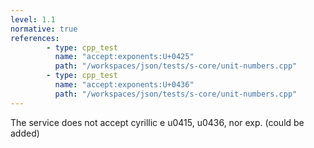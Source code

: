 ```yaml
---
level: 1.1
normative: true
references:
        - type: cpp_test
          name: "accept:exponents:U+0425"
          path: "/workspaces/json/tests/s-core/unit-numbers.cpp"
        - type: cpp_test
          name: "accept:exponents:U+0436"
          path: "/workspaces/json/tests/s-core/unit-numbers.cpp"
---
```


The service does not accept cyrillic e u0415, u0436, nor exp. (could be added)
